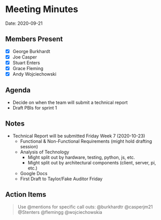 # Meeting Minutes

Date: 2020-09-21

## Members Present

* [x] George Burkhardt
* [x] Joe Casper
* [x] Stuart Enters
* [x] Grace Fleming
* [x] Andy Wojciechowski

## Agenda

* Decide on when the team will submit a technical report
* Draft PBIs for sprint 1

## Notes

* Technical Report will be submitted Friday Week 7 (2020-10-23)
    * Functional & Non-Functional Requirements (might hold drafting session)
    * Analysis of Technology 
        * Might split out by hardware, testing, python, js, etc.
        * Might split out by architectural components (client, server, pi, etc.)
    * Google Docs 
    * First Draft to Taylor/Fake Auditor Friday


## Action Items

> Use @mentions for specific call outs: @burkhardtr @casperjm21 @Stenters @flemingg @wojciechowskia
